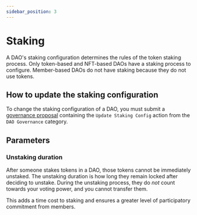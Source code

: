 ```yaml
---
sidebar_position: 3
---
```


# Staking

A DAO's staking configuration determines the rules of the token staking process.
Only token-based and NFT-based DAOs have a staking process to configure.
Member-based DAOs do not have staking because they do not use tokens.

## How to update the staking configuration

To change the staking configuration of a DAO, you must submit a [governance
proposal](/features/proposals/what) containing the `Update Staking Config`
action from the `DAO Governance` category.

## Parameters

### Unstaking duration

After someone stakes tokens in a DAO, those tokens cannot be immediately
unstaked. The unstaking duration is how long they remain locked after deciding
to unstake. During the unstaking process, they do _not_ count towards your
voting power, and you cannot transfer them.

This adds a time cost to staking and ensures a greater level of participatory
commitment from members.
